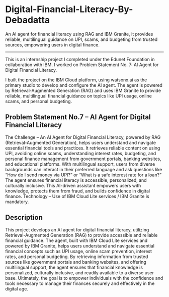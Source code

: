# Digital-Financial-Literacy-By-Debadatta
An AI agent for financial literacy using RAG and IBM Granite, it provides reliable, multilingual guidance on UPI, scams, and budgeting from trusted sources, empowering users in digital finance.

----------------


This is an internship project I completed under the Edunet Foundation in collaboration with IBM. I worked on Problem Statement No. 7: AI Agent for Digital Financial Literacy.

I built the project on the IBM Cloud platform, using watsonx.ai as the primary studio to develop and configure the AI agent. The agent is powered by Retrieval-Augmented Generation (RAG) and uses IBM Granite to provide reliable, multilingual financial guidance on topics like UPI usage, online scams, and personal budgeting.

## Problem Statement No.7 – AI Agent for Digital Financial Literacy

The Challenge – An AI Agent for Digital Financial Literacy, powered by RAG (Retrieval-Augmented Generation), helps users understand and navigate essential financial tools and practices. It retrieves reliable content on using UPI, avoiding online scams, understanding interest rates, budgeting, and personal finance management from government portals, banking websites, and educational platforms. With multilingual support, users from diverse backgrounds can interact in their preferred language and ask questions like “How do I send money via UPI?” or “What is a safe interest rate for a loan?” The agent ensures financial literacy is accessible, personalized, and culturally inclusive. This AI-driven assistant empowers users with knowledge, protects them from fraud, and builds confidence in digital finance.
Technology – Use of IBM Cloud Lite services / IBM Granite is mandatory.

## Description 

This project develops an AI agent for digital financial literacy, utilizing Retrieval-Augmented Generation (RAG) to provide accessible and reliable financial guidance. The agent, built with IBM Cloud Lite services and powered by IBM Granite, helps users understand and navigate essential financial concepts such as UPI usage, online scam prevention, interest rates, and personal budgeting. By retrieving information from trusted sources like government portals and banking websites, and offering multilingual support, the agent ensures that financial knowledge is personalized, culturally inclusive, and readily available to a diverse user base. Ultimately, the goal is to empower individuals with the confidence and tools necessary to manage their finances securely and effectively in the digital age.

